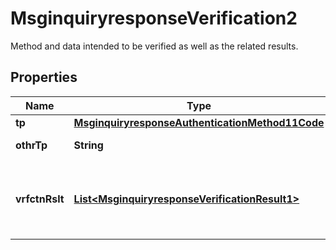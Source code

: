 

# MsginquiryresponseVerification2

Method and data intended to be verified as well as the related results.
## Properties

Name | Type | Description | Notes
------------ | ------------- | ------------- | -------------
**tp** | [**MsginquiryresponseAuthenticationMethod11Code**](MsginquiryresponseAuthenticationMethod11Code.md) |  |  [optional]
**othrTp** | **String** | Other type of authentication. |  [optional]
**vrfctnRslt** | [**List&lt;MsginquiryresponseVerificationResult1&gt;**](MsginquiryresponseVerificationResult1.md) | Result of verifications performed prior or after the transaction. |  [optional]



